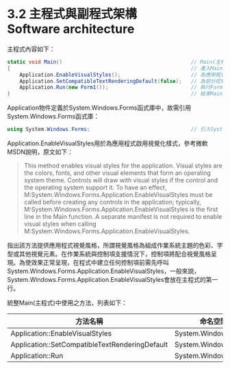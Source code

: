 # 3.2 主程式與副程式架構<br>Software architecture

主程式內容如下：

```C#
static void Main()											// Main(主程式)
{ 															// 進入Main(主程式)
	Application.EnableVisualStyles();						// 為應用程式啟用視覺化樣式
	Application.SetCompatibleTextRenderingDefault(false);	// 為部分控制項上定義的 UseCompatibleTextRendering 屬性設定應用程式範圍的預設值
	Application.Run(new Form1()); 							// 執行Form1程式
} 															// 結束Main(主程式)

```

Application物件定義於System.Windows.Forms函式庫中，故需引用System.Windows.Forms函式庫：

```C#
using System.Windows.Forms; 								// 引入System.Windows.Forms函式庫

```

Application.EnableVisualStyles用於為應用程式啟用視覺化樣式，參考微軟MSDN說明，原文如下：

> This method enables visual styles for the application. Visual styles are the colors, fonts, and other visual elements that 
form an operating system theme. Controls will draw with visual styles if the control and the operating system support it. To 
have an effect, M:System.Windows.Forms.Application.EnableVisualStyles must be called before creating any controls in the 
application; typically, M:System.Windows.Forms.Application.EnableVisualStyles is the first line in the Main function. A separate 
manifest is not required to enable visual styles when calling M:System.Windows.Forms.Application.EnableVisualStyles.

指出該方法提供應用程式視覺風格，所謂視覺風格為組成作業系統主題的色彩、字型或其他視覺元素。在作業系統與控制項支援情況下，控制項將配合視覺風格呈現。為使效果正常呈現，在程式中建立任何控制項前需先呼叫System.Windows.Forms.Application.EnableVisualStyles，一般來說，System.Windows.Forms.Application.EnableVisualStyles會放在主程式的第一行。

統整Main(主程式)中使用之方法，列表如下：

| 方法名稱                                       | 命名空間             |
|------------------------------------------------|----------------------|
| Application::EnableVisualStyles                | System.Windows.Forms |
| Application::SetCompatibleTextRenderingDefault | System.Windows.Forms |
| Application::Run                               | System.Windows.Forms |




